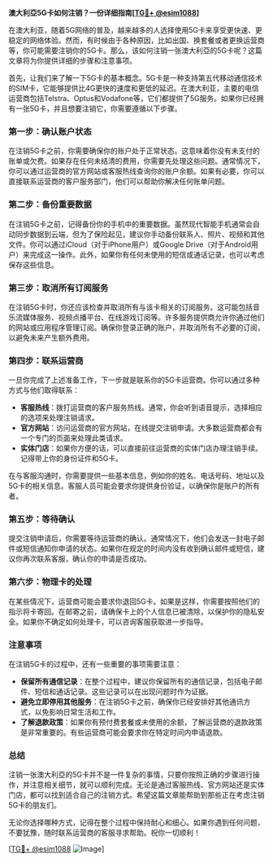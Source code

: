 **澳大利亞5G卡如何注销？一份详细指南[[TG💪+ @esim1088](https://t.me/s/esim1088)]**

在澳大利亚，随着5G网络的普及，越来越多的人选择使用5G卡来享受更快速、更稳定的网络体验。然而，有时候由于各种原因，比如出国、换套餐或者更换运营商等，你可能需要注销你的5G卡。那么，该如何注销一张澳大利亞的5G卡呢？这篇文章将为你提供详细的步骤和注意事项。

首先，让我们来了解一下5G卡的基本概念。5G卡是一种支持第五代移动通信技术的SIM卡，它能够提供比4G更快的速度和更低的延迟。在澳大利亚，主要的电信运营商包括Telstra、Optus和Vodafone等，它们都提供了5G服务。如果你已经拥有一张5G卡，并且想要注销它，你需要遵循以下步骤。

### 第一步：确认账户状态

在注销5G卡之前，你需要确保你的账户处于正常状态。这意味着你没有未支付的账单或欠费。如果存在任何未结清的费用，你需要先处理这些问题。通常情况下，你可以通过运营商的官方网站或客服热线查询你的账户余额。如果有必要，你可以直接联系运营商的客户服务部门，他们可以帮助你解决任何账单问题。

### 第二步：备份重要数据

在注销5G卡之前，记得备份你的手机中的重要数据。虽然现代智能手机通常会自动同步数据到云端，但为了保险起见，建议你手动备份联系人、照片、视频和其他文件。你可以通过iCloud（对于iPhone用户）或Google Drive（对于Android用户）来完成这一操作。此外，如果你有任何未使用的短信或通话记录，也可以考虑保存这些信息。

### 第三步：取消所有订阅服务

在注销5G卡时，你还应该检查并取消所有与该卡相关的订阅服务。这可能包括音乐流媒体服务、视频点播平台、在线游戏订阅等。许多服务提供商允许你通过他们的网站或应用程序管理订阅。确保你登录正确的账户，并取消所有不必要的订阅，以避免未来产生额外费用。

### 第四步：联系运营商

一旦你完成了上述准备工作，下一步就是联系你的5G卡运营商。你可以通过多种方式与他们取得联系：

- **客服热线**：拨打运营商的客户服务热线。通常，你会听到语音提示，选择相应的选项来处理注销请求。
- **官方网站**：访问运营商的官方网站，在线提交注销申请。大多数运营商都会有一个专门的页面来处理此类请求。
- **实体门店**：如果你方便的话，可以直接前往运营商的实体门店办理注销手续。记得带上你的身份证件和5G卡。

在与客服沟通时，你需要提供一些基本信息，例如你的姓名、电话号码、地址以及5G卡的相关信息。客服人员可能会要求你提供身份验证，以确保你是账户的所有者。

### 第五步：等待确认

提交注销申请后，你需要等待运营商的确认。通常情况下，他们会发送一封电子邮件或短信通知你申请的状态。如果你在规定的时间内没有收到确认邮件或短信，建议你再次联系客服，确认你的申请是否成功。

### 第六步：物理卡的处理

在某些情况下，运营商可能会要求你退回5G卡。如果是这样，你需要按照他们的指示将卡寄回。在邮寄之前，请确保卡上的个人信息已被清除，以保护你的隐私安全。如果你不确定如何处理卡，可以咨询客服获取进一步指导。

### 注意事项

在注销5G卡的过程中，还有一些重要的事项需要注意：

- **保留所有通信记录**：在整个过程中，建议你保留所有的通信记录，包括电子邮件、短信和通话记录。这些记录可以在出现问题时作为证据。
- **避免立即停用其他服务**：在注销5G卡之前，确保你已经安排好其他通讯方式，以免影响日常生活和工作。
- **了解退款政策**：如果你有预付费套餐或未使用的余额，了解运营商的退款政策是非常重要的。有些运营商可能会要求你在特定时间内申请退款。

### 总结

注销一张澳大利亞的5G卡并不是一件复杂的事情，只要你按照正确的步骤进行操作，并注意相关细节，就可以顺利完成。无论是通过客服热线、官方网站还是实体门店，都可以找到适合自己的注销方式。希望这篇文章能帮助到那些正在考虑注销5G卡的朋友们。

无论你选择哪种方式，记得在整个过程中保持耐心和细心。如果你遇到任何问题，不要犹豫，随时联系运营商的客服寻求帮助。祝你一切顺利！

[[TG💪+ @esim1088](https://t.me/s/esim1088) ![Image](https://i.postimg.cc/4NQfJmqS/Snipaste-2025-05-13-00-14-12.png)]